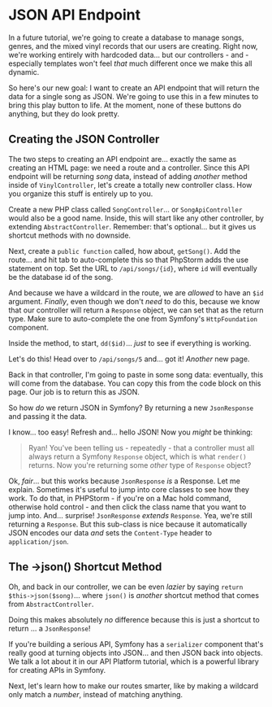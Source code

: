 # JSON API Endpoint

In a future tutorial, we're going to create a database to manage songs, genres, and
the mixed vinyl records that our users are creating. Right now, we're working
entirely with hardcoded data... but our controllers - and - especially templates
won't feel *that* much different once we make this all dynamic.

So here's our new goal: I want to create an API endpoint that will return the data
for a single song as JSON. We're going to use this in a few minutes to bring this
play button to life. At the moment, none of these buttons do anything, but they
do look pretty.

## Creating the JSON Controller

The two steps to creating an API endpoint are... exactly the same as creating an
HTML page: we need a route and a controller. Since this API endpoint will be returning
*song* data, instead of adding *another* method inside of `VinylController`, let's
create a totally new controller class. How you organize this stuff is entirely up
to you.

Create a new PHP class called `SongController`... or `SongApiController` would also
be a good name. Inside, this will start like any other controller, by extending
`AbstractController`. Remember: that's optional... but it gives us shortcut methods
with no downside.

Next, create a `public function` called, how about, `getSong()`. Add the route...
and hit tab to auto-complete this so that PhpStorm adds the use statement on top.
Set the URL to `/api/songs/{id}`, where `id` will eventually be the database id
of the song.

And because we have a wildcard in the route, we are *allowed* to have an `$id`
argument. *Finally*, even though we don't *need* to do this, because we know that
our controller will return a `Response` object, we can set that as the return type.
Make sure to auto-complete the one from Symfony's `HttpFoundation` component.

Inside the method, to start, `dd($id)`... *just* to see if everything is
working.

Let's do this! Head over to `/api/songs/5` and... got it! *Another* new page.

Back in that controller, I'm going to paste in some song data: eventually, this
will come from the database. You can copy this from the code block on this page.
Our job is to return this as JSON.

So how *do* we return JSON in Symfony? By returning a new `JsonResponse` and passing
it the data.

I know... too easy! Refresh and... hello JSON! Now you *might* be thinking:

> Ryan! You've been telling us - repeatedly - that a controller must all
> always return a Symfony `Response` object, which is what `render()` returns.
> Now you're returning some *other* type of `Response` object?

Ok, *fair*... but this works because `JsonResponse` *is* a Response. Let me explain.
Sometimes it's useful to jump into core classes to see how they work. To do that,
in PHPStorm - if you're on a Mac hold command, otherwise hold control - and then
click the class name that you want to jump into. And... surprise! `JsonResponse`
*extends* `Response`. Yea, we're still returning a `Response`. But this sub-class
is nice because it automatically JSON encodes our data *and* sets the
`Content-Type` header to `application/json`.

## The ->json() Shortcut Method

Oh, and back in our controller, we can be even *lazier* by saying
`return $this->json($song)`... where `json()` is *another* shortcut method that
comes from `AbstractController`.

Doing this makes absolutely *no* difference because this is just a shortcut to return
... a `JsonResponse`!

If you're building a serious API, Symfony has a
`serializer` component that's really good at turning objects into JSON... and then
JSON back into objects. We talk a lot about it in our API Platform tutorial, which
is a powerful library for creating APIs in Symfony.

Next, let's learn how to make our routes smarter, like by making a wildcard only
match a *number*, instead of matching anything.
